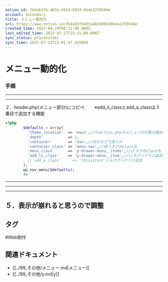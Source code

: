 ```yaml
---
notion_id: fb4ab3fb-483a-4024-9834-8b4e22595d4e
account: Secondary
title: メニュー動的化
url: https://www.notion.so/fb4ab3fb483a402498348b4e22595d4e
created_time: 2022-04-29T00:11:00.000Z
last_edited_time: 2023-07-27T15:31:00.000Z
sync_status: placeholder
sync_time: 2025-07-12T15:01:47.435869
---
```

# メニュー動的化

### 手順
---
---
２．header.php(メニュー部分)にコピペ
　　※add_li_classとadd_a_classは３番目で追加する機能

```php
<?php
        $defaults = array(
          'theme_location'  => 'main',//function.phpのメニューの位置の識別子を確認
          'depth'           => 1,
          'container'       => 'nav',//何のタグで囲うか
          'container_class' => 'menu-nav',//囲うタグのclass名
          'menu_class'      => 'p-drawer-menu__items',//ulタグのclass名
          'add_li_class'    => 'p-drawer-menu__item',//liタグへクラス追加 元々はないのでfunction.phpで追加しているもの
          //'add_a_class'     => 'thisistest'//aタグへクラス追加
        );
        wp_nav_menu($defaults);
        ?>
```
---
---
---
５．表示が崩れると思うので調整
---

## タグ

#Web制作 

## 関連ドキュメント

- [[../99_その他/メニュー.md|メニュー]]
- [[../99_その他/y.md|y]]
